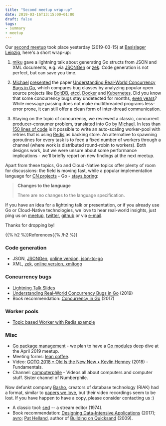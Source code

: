 ```yaml
---
title: "Second meetup wrap-up"
date: 2019-03-16T13:15:00+01:00
draft: false
tags:
- summary
- meetup
---
```


Our [second
meetup](https://www.meetup.com/Leipzig-Golang/events/259045114/) took
place yesterday (2019-03-15) at [Basislager Leipzig](https://www.basislager.co), here's a
short wrap-up:

1. [miku](https://github.com/miku) gave a lightning talk about generating
   Go structs from JSON and XML documents, e.g. via
[JSONGen](https://github.com/bemasher/JSONGen) or
[zek](https://github.com/miku/zek). Code generation is not perfect, but can
save you time.

2. [Michael](https://www.meetup.com/Leipzig-Golang/members/201296430)
   [presented](https://speakerdeck.com/embano1/concurrency-bugs-in-go-go-meetup-leipzig-03-15-2019-gasch) the paper [Understanding Real-World Concurrency Bugs in
Go](https://songlh.github.io/paper/go-study.pdf), which compares bug classes by
analyzing popular open source projects like
[BoltDB](https://github.com/etcd-io/bbolt),
[etcd](https://github.com/etcd-io/etcd), [Docker](https://github.com/docker)
and [Kubernetes](https://kubernetes.io/). Did you know that some concurrency
bugs stay undetected for months, [even
years](https://speakerdeck.com/embano1/concurrency-bugs-in-go-go-meetup-leipzig-03-15-2019-gasch?slide=10)?
While message passing does not make multithreaded programs less-error prone, it
can still offer a clean form of inter-thread communication.

3. Staying on the topic of concurrency, we reviewed a classic, concurrent
   producer-consumer problem, translated into Go by
[Michael](https://github.com/panzerdev). In less than [150 lines of
code](https://gist.github.com/panzerdev/cf8278b346770814088c006643f9bfd1) is it
possible to write an auto-scaling worker-pool with retries that is using [Redis](https://redis.io/)
as backing store. An alternative to spawning goroutines for every task is to
feed a fixed number of workers through a channel (where work is distributed
round-robin to workers). Both designs work, but we were unsure about some
performance implications - we'll briefly report on new findings at the next
meetup.

Apart from these topics, Go and Cloud-Native topics offer plenty of room for
discussions: the field is moving fast, while a popular implementation language
for [CN projects](https://landscape.cncf.io/) - Go - [stays boring](https://golang.org/doc/go1.12):

> **Changes to the language**
>
> There are no changes to the language specification.

If you have an idea for a lightning talk or presentation, or if you already use
Go or Cloud-Native technologies, we love to hear real-world insights, just ping us on
[meetup](https://www.meetup.com/Leipzig-Golang/),
[twitter](https://twitter.com/golang_leipzig),
[github](https://github.com/golang-leipzig) or via
[e-mail](mailto:martin.czygan@gmail.com).

Thanks for dropping by!

{{% h2 %}}References{{% /h2 %}}

### Code generation

* JSON, [JSONGen](https://github.com/bemasher/JSONGen), [online version, json-to-go](https://mholt.github.io/json-to-go/)
* XML, [zek](https://github.com/miku/zek), [online version, xmltogo](https://www.onlinetool.io/xmltogo/)

### Concurrency bugs

* [Lightning Talk Slides](https://speakerdeck.com/embano1/concurrency-bugs-in-go-go-meetup-leipzig-03-15-2019-gasch)
* [Understanding Real-World Concurrency Bugs in Go](https://songlh.github.io/paper/go-study.pdf) (2019)
* Book recommendation: [Concurrency in Go](https://www.oreilly.com/library/view/concurrency-in-go/9781491941294/) (2017)

### Worker pools

* [Topic based Worker with Redis example](https://gist.github.com/panzerdev/cf8278b346770814088c006643f9bfd1)

### Misc

* [Go package management](https://github.com/golang/go/wiki/PackageManagementTools) - we plan to have a [Go modules](https://github.com/golang/go/wiki/Modules) deep dive at the April 2019 meetup.
* Meeting forms: [lean coffee](http://leancoffee.org/).
* Video: [GOTO 2018 • Old Is the New New • Kevlin Henney](https://www.youtube.com/watch?v=AbgsfeGvg3E) (2018) - Fundamentals.
* Channel: [computerphile](https://www.youtube.com/channel/UC9-y-6csu5WGm29I7JiwpnA) - Videos all about computers and computer stuff. Sister channel of Numberphile.

Now defunkt company [Basho](https://en.wikipedia.org/wiki/Basho_Technologies),
creators of database technology (RIAK) had a format, similar to [papers we
love](https://paperswelove.org/), but their video recordings seem to be lost.
If you have happen to have a copy, please consider contacting us :)

* A classic tool: [sed](https://www.gnu.org/software/sed/manual/sed.html) -- a stream editor (1974).
* Book recommendation: [Designing Data-Intensive
  Applications](https://dataintensive.net/) (2017);
[avro](https://en.wikipedia.org/wiki/Apache_Avro); [Pat
Helland](https://dblp.uni-trier.de/pers/hd/h/Helland:Pat), author of [Building
on Quicksand](http://db.cs.berkeley.edu/cs286/papers/quicksand-cidr2009.pdf) (2009).

